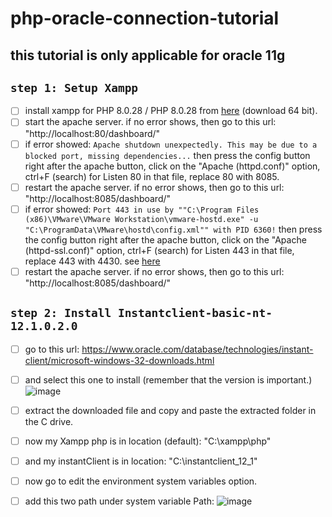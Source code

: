 # php-oracle-connection-tutorial

## this tutorial is only applicable for oracle 11g

## ``step 1: Setup Xampp``

- [ ] install xampp for PHP 8.0.28 / PHP 8.0.28 from [here](https://www.apachefriends.org/download.html) (download 64 bit).
- [ ] start the apache server. if no error shows, then go to this url: "http://localhost:80/dashboard/"
- [ ] if error showed: ``Apache shutdown unexpectedly. This may be due to a blocked port, missing dependencies...`` then press the config button right after the apache button, click on the "Apache (httpd.conf)" option, ctrl+F (search) for Listen 80 in that file, replace 80 with 8085. 
- [ ] restart the apache server. if no error shows, then go to this url: "http://localhost:8085/dashboard/"
- [ ] if error showed: ``Port 443 in use by ""C:\Program Files (x86)\VMware\VMware Workstation\vmware-hostd.exe" -u "C:\ProgramData\VMware\hostd\config.xml"" with PID 6360!`` then press the config button right after the apache button, click on the "Apache (httpd-ssl.conf)" option, ctrl+F (search) for Listen 443 in that file, replace 443 with 4430. see [here](https://stackoverflow.com/questions/21182512/how-to-stop-vmware-port-error-of-443-on-xampp-control-panel-v3-2-1)
- [ ] restart the apache server. if no error shows, then go to this url: "http://localhost:8085/dashboard/"

## ``step 2: Install Instantclient-basic-nt-12.1.0.2.0``

- [ ] go to this url: https://www.oracle.com/database/technologies/instant-client/microsoft-windows-32-downloads.html
- [ ] and select this one to install (remember that the version is important.)
![image](https://github.com/Geek-a-Byte/php-oracle-connection-tutorial/assets/59027621/b5de9dcb-4d8c-404e-93f5-f7709f0b8739)
- [ ] extract the downloaded file and copy and paste the extracted folder in the C drive. 
- [ ] now my Xampp php is in location (default): "C:\xampp\php"
- [ ] and my instantClient is in location: "C:\instantclient_12_1"
- [ ] now go to edit the environment system variables option.
- [ ] add this two path under system variable Path:
 ![image](https://github.com/Geek-a-Byte/php-oracle-connection-tutorial/assets/59027621/4d6c414a-7d20-4b83-92a0-41150160ec87)


